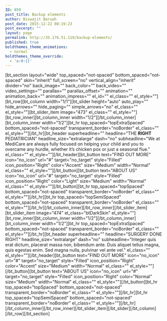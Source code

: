 ```yaml
---
ID: 859
post_title: Backup elements
author: Biswajit Baruah
post_date: 2015-12-22 08:19:23
post_excerpt: ""
layout: page
permalink: http://35.176.51.119/backup-elements/
published: true
boldthemes_theme_animations:
  - normal
boldthemes_theme_override:
  - 'a:0:{}'
---
```

[bt_section layout="wide" top_spaced="not-spaced" bottom_spaced="not-spaced" skin="inherit" full_screen="no" vertical_align="inherit" divider="no" back_image="" back_color="" back_video="" video_settings="" parallax="" parallax_offset="" animation="" animation_back="" animation_impress="" el_id="" el_class="" el_style=""][bt_row][bt_column width="1/1"][bt_slider height="auto" auto_play="" hide_arrows="" hide_paging="" simple_arrows="no" el_class="" el_style=""][bt_slider_item image="473" el_class="" el_style=""][bt_row_inner][bt_column_inner width="1/2"][/bt_column_inner][bt_column_inner width="1/2"][bt_hr top_spaced="topExtraSpaced" bottom_spaced="not-spaced" transparent_border="noBorder" el_class="" el_style=""][/bt_hr][bt_header superheadline="" headline="THE <b>RIGHT</b> PEDIATRICIAN" headline_size="extralarge" dash="no" subheadline="We at MediCare are always fully focused on helping your child and you to overcame any hurdle, whether it’s chicken pox or just a seasonal flue." el_class="" el_style=""][/bt_header][bt_button text="FIND OUT MORE" icon="no_icon" url="#" target="no_target" style="Filled" icon_position="Right" color="Accent" size="Medium" width="Normal" el_class="" el_style=""][/bt_button][bt_button text="ABOUT US" icon="no_icon" url="#" target="no_target" style="Filled" icon_position="Right" color="Light" size="Medium" width="Normal" el_class="" el_style=""][/bt_button][bt_hr top_spaced="topSpaced" bottom_spaced="not-spaced" transparent_border="noBorder" el_class="" el_style=""][/bt_hr][bt_hr top_spaced="topSemiSpaced" bottom_spaced="not-spaced" transparent_border="noBorder" el_class="" el_style=""][/bt_hr][/bt_column_inner][/bt_row_inner][/bt_slider_item][bt_slider_item image="474" el_class="btDarkSkin" el_style=""][bt_row_inner][bt_column_inner width="1/2"][/bt_column_inner][bt_column_inner width="1/2"][bt_hr top_spaced="topExtraSpaced" bottom_spaced="not-spaced" transparent_border="noBorder" el_class="" el_style=""][/bt_hr][bt_header superheadline="" headline="SURGERY DONE RIGHT" headline_size="extralarge" dash="no" subheadline="Integer quis erat dictum, placerat massa non, bibendum ante. Duis aliquet tellus magna, quis egestas enim. Sed magna nulla, pulvinar vel ante vel." el_class="" el_style=""][/bt_header][bt_button text="FIND OUT MORE" icon="no_icon" url="#" target="no_target" style="Filled" icon_position="Right" color="Accent" size="Medium" width="Normal" el_class="" el_style=""][/bt_button][bt_button text="ABOUT US" icon="no_icon" url="#" target="no_target" style="Filled" icon_position="Right" color="Normal" size="Medium" width="Normal" el_class="" el_style=""][/bt_button][bt_hr top_spaced="topSpaced" bottom_spaced="not-spaced" transparent_border="noBorder" el_class="" el_style=""][/bt_hr][bt_hr top_spaced="topSemiSpaced" bottom_spaced="not-spaced" transparent_border="noBorder" el_class="" el_style=""][/bt_hr][/bt_column_inner][/bt_row_inner][/bt_slider_item][/bt_slider][/bt_column][/bt_row][/bt_section]